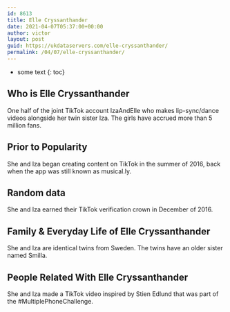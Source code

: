 ```yaml
---
id: 8613
title: Elle Cryssanthander
date: 2021-04-07T05:37:00+00:00
author: victor
layout: post
guid: https://ukdataservers.com/elle-cryssanthander/
permalink: /04/07/elle-cryssanthander/
---
```


* some text
{: toc}


## Who is Elle Cryssanthander



One half of the joint TikTok account IzaAndElle who makes lip-sync/dance videos alongside her twin sister Iza. The girls have accrued more than 5 million fans. 

                
                
                
## Prior to Popularity



She and Iza began creating content on TikTok in the summer of 2016, back when the app was still known as musical.ly. 

                
                
                
## Random data



She and Iza earned their TikTok verification crown in December of 2016. 

                
                
                
## Family & Everyday Life of Elle Cryssanthander



She and Iza are identical twins from Sweden. The twins have an older sister named Smilla.

                
                
                
## People Related With Elle Cryssanthander



She and Iza made a TikTok video inspired by Stien Edlund that was part of the #MultiplePhoneChallenge.  

                
              
            
          
          
          